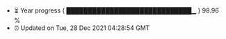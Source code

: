 - ⏳ Year progress { █████████████████████████████▁ } 98.96 %
- ⏰ Updated on Tue, 28 Dec 2021 04:28:54 GMT


